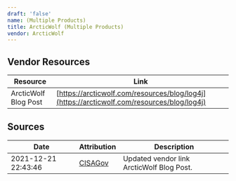 ```yaml
---
draft: 'false'
name: (Multiple Products)
title: ArcticWolf (Multiple Products)
vendor: ArcticWolf
---
```


## Vendor Resources
| Resource | Link |
| --- | --- |
| ArcticWolf Blog Post | [https://arcticwolf.com/resources/blog/log4j](https://arcticwolf.com/resources/blog/log4j) |



## Sources
| Date | Attribution | Description |
| --- | --- | --- |
| 2021-12-21 22:43:46 | [CISAGov](https://raw.githubusercontent.com/cisagov/log4j-affected-db/develop/README.md) | Updated vendor link ArcticWolf Blog Post.  |
